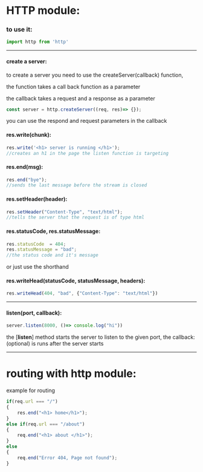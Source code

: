 # HTTP module:


### to use it:
```javascript
import http from 'http'
```

---

#### create a server:
to create a server you need to use the createServer(callback) function,

the function takes a call back function as a parameter

the callback takes a request and a response as a parameter

```javascript
const server = http.createServer((req, res)=> {});
```
you can use the respond and request parameters in the callback

#### res.write(chunk):
```javascript
res.write('<h1> server is running </h1>');
//creates an h1 in the page the listen function is targeting
```

#### res.end(msg):

```javascript
res.end("bye");
//sends the last message before the stream is closed
```

#### res.setHeader(header):
```javascript
res.setHeader("Content-Type", "text/html");
//tells the server that the request is of type html
```

#### res.statusCode, res.statusMessage:

```javascript
res.statusCode  = 404;
res.statusMessage = "bad";
//the status code and it's message
```

or just use the shorthand

#### res.writeHead(statusCode, statusMessage, headers):

```javascript
res.writeHead(404, "bad", {"Content-Type": "text/html"})
```



---

#### listen(port, callback):

```javascript
server.listen(8000, ()=> console.log("hi"))
```

the [**listen**] method starts the server to listen to the given port, the callback:(optional) is runs after the server starts

---

# routing with http module:

example for routing

```javascript
if(req.url === "/")
{
    res.end("<h1> home</h1>");
}
else if(req.url === "/about")
{
    req.end("<h1> about </h1>");
}
else
{
    req.end("Error 404, Page not found");
}
```